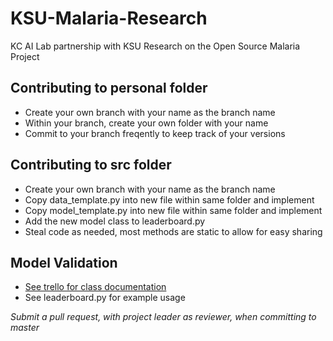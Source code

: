 # KSU-Malaria-Research
KC AI Lab partnership with KSU Research on the Open Source Malaria Project

## Contributing to personal folder

* Create your own branch with your name as the branch name
* Within your branch, create your own folder with your name
* Commit to your branch freqently to keep track of your versions


## Contributing to src folder

* Create your own branch with your name as the branch name
* Copy data_template.py into new file within same folder and implement
* Copy model_template.py into new file within same folder and implement
* Add the new model class to leaderboard.py
* Steal code as needed, most methods are static to allow for easy sharing


## Model Validation
* [See trello for class documentation](https://trello.com/c/905HuiRU)
* See leaderboard.py for example usage

_Submit a pull request, with project leader as reviewer, when committing to master_
